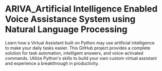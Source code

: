 # ARIVA_Artificial Intelligence Enabled Voice Assistance System using Natural Language Processing 
Learn how a Virtual Assistant built on Python may use artificial intelligence to make your daily tasks easier. This GitHub project provides a complete solution for task automation, intelligent answers, and voice-activated commands. Utilize Python's skills to build your own custom virtual assistant and experience a breakthrough in productivity.
